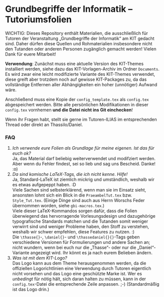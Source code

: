 # Grundbegriffe der Informatik – Tutoriumsfolien

WICHTIG: Dieses Repository enthält Materialien, die ausschließlich für Tutoren der Veranstaltung „Grundbegriffe der Informatik“ am KIT gedacht sind.
Daher dürfen diese Quellen und Rohmaterialien insbesondere nicht den Tutanden oder anderen Personen zugänglich gemacht werden!
Vielen Dank für euere Mitarbeit!

**Verwendung**:
Zunächst muss eine aktuelle Version des KIT-Themes installiert werden, siehe dazu das KIT-Vorlagen-Archiv im Ordner `Documents`. Es wird zwar eine leicht modifizierte Variante des KIT-Themes verwendet, diese greift aber trotzdem noch auf gewisse KIT-Packages zu, da das vollständige Entfernen aller Abhängigkeiten ein hoher (unnötiger) Aufwand wäre.

Anschließend muss eine Kopie der `config_template.tex` als `config.tex` abgespeichert werden.
Bitte alle persönlichen Modifikationen in dieser `config.tex` vornhemen **und die Datei nicht ins Git einchecken**!

Wenn ihr Fragen habt, stellt sie gerne im Tutoren-ILIAS im entsprechenden Thread oder direkt an Thassilo/Daniel.

### FAQ
1. _Ich verwende eure Folien als Grundlage für meine eigenen. Ist das für euch ok?_  
 Ja, das Material darf beliebig weiterverwendet und modifziert werden. Aber wenn du Fehler findest, sei so lieb und sag uns Bescheid. Danke! :o)
2. _Da sind komische LaTeX-Tags, die ich nicht kenne. Hilfe!_  
 Ja, Standard-LaTeX ist ziemlich mickrig und umständlich, weshalb wir es etwas aufgepeppt haben. :D  
 Viele Sachen sind selbsterklärend, wenn man sie im Einsatz sieht, ansonsten lohnt sich ein Blick in die `PraeambelTut.tex` bzw. `Style_Tut.tex`. (Einige Dinge sind auch aus Herrn Worschs Feder übernommen worden, siehe `gbi-macros.tex`.)  
 Viele dieser LaTeX-Kommandos sorgen dafür, dass die Folien überwiegend das hervorragende Vorlesungsdesign und dazugehörige typografische Standards matchen und die Tutanden somit weniger verwirrt sind und weniger Probleme haben, den Stoff zu verstehen, weshalb wir schwer empfehlen, diese Features zu nutzen. :)  
 Die `\thasse{}`-, `\daniel{}`- und `\thassedaniel{}{}`-Tags geben verschiedene Versionen für Formulierungen und andere Sachen an; nicht wundern, wenn bei euch nur die „Thasse“- oder nur die „Daniel“-Variante angezeigt wird. Ihr könnt es ja nach eurem Belieben ändern.
3. _Was ist mit dem KIT-Logo?_  
 Das Logo kann aus dem Theme herausgenommen werden, da die offiziellen Logorichtlinien eine Verwendung durch Tutoren eigentlich nicht vorsehen und das Logo eine geschützte Marke ist. Wer es _unbedingt_ für nötig hält, sich daran halten zu müssen, kann in der `config.tex`-Datei die entsprechende Zeile anpassen. ;-) (Standardmäßig ist das Logo drin.)

